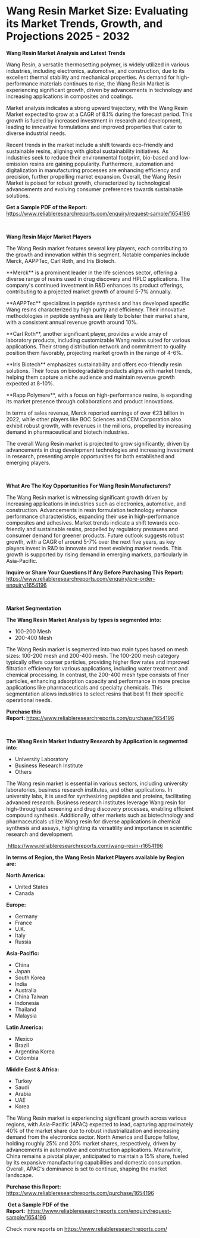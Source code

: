 <p><h1>Wang Resin Market Size: Evaluating its Market Trends, Growth, and Projections 2025 - 2032</h1></p><p><strong>Wang Resin Market Analysis and Latest Trends</strong></p>
<p><p>Wang Resin, a versatile thermosetting polymer, is widely utilized in various industries, including electronics, automotive, and construction, due to its excellent thermal stability and mechanical properties. As demand for high-performance materials continues to rise, the Wang Resin Market is experiencing significant growth, driven by advancements in technology and increasing applications in composites and coatings.</p><p>Market analysis indicates a strong upward trajectory, with the Wang Resin Market expected to grow at a CAGR of 8.1% during the forecast period. This growth is fueled by increased investment in research and development, leading to innovative formulations and improved properties that cater to diverse industrial needs.</p><p>Recent trends in the market include a shift towards eco-friendly and sustainable resins, aligning with global sustainability initiatives. As industries seek to reduce their environmental footprint, bio-based and low-emission resins are gaining popularity. Furthermore, automation and digitalization in manufacturing processes are enhancing efficiency and precision, further propelling market expansion. Overall, the Wang Resin Market is poised for robust growth, characterized by technological advancements and evolving consumer preferences towards sustainable solutions.</p></p>
<p><strong>Get a Sample PDF of the Report:&nbsp;</strong> <a href="https://www.reliableresearchreports.com/enquiry/request-sample/1654196?utm_campaign=3077&utm_medium=2&utm_source=Github&utm_content=ia&utm_term=31032025&utm_id=wang-resin">https://www.reliableresearchreports.com/enquiry/request-sample/1654196</a></p>
<p>&nbsp;</p>
<p><strong>Wang Resin Major Market Players</strong></p>
<p><p>The Wang Resin market features several key players, each contributing to the growth and innovation within this segment. Notable companies include Merck, AAPPTec, Carl Roth, and Iris Biotech. </p><p>**Merck** is a prominent leader in the life sciences sector, offering a diverse range of resins used in drug discovery and HPLC applications. The company's continued investment in R&D enhances its product offerings, contributing to a projected market growth of around 5-7% annually. </p><p>**AAPPTec** specializes in peptide synthesis and has developed specific Wang resins characterized by high purity and efficiency. Their innovative methodologies in peptide synthesis are likely to bolster their market share, with a consistent annual revenue growth around 10%.</p><p>**Carl Roth**, another significant player, provides a wide array of laboratory products, including customizable Wang resins suited for various applications. Their strong distribution network and commitment to quality position them favorably, projecting market growth in the range of 4-6%.</p><p>**Iris Biotech** emphasizes sustainability and offers eco-friendly resin solutions. Their focus on biodegradable products aligns with market trends, helping them capture a niche audience and maintain revenue growth expected at 8-10%.</p><p>**Rapp Polymere**, with a focus on high-performance resins, is expanding its market presence through collaborations and product innovations. </p><p>In terms of sales revenue, Merck reported earnings of over €23 billion in 2022, while other players like BOC Sciences and CEM Corporation also exhibit robust growth, with revenues in the millions, propelled by increasing demand in pharmaceutical and biotech industries.</p><p>The overall Wang Resin market is projected to grow significantly, driven by advancements in drug development technologies and increasing investment in research, presenting ample opportunities for both established and emerging players.</p></p>
<p>&nbsp;</p>
<p><strong>What Are The Key Opportunities For Wang Resin Manufacturers?</strong></p>
<p><p>The Wang Resin market is witnessing significant growth driven by increasing applications in industries such as electronics, automotive, and construction. Advancements in resin formulation technology enhance performance characteristics, expanding their use in high-performance composites and adhesives. Market trends indicate a shift towards eco-friendly and sustainable resins, propelled by regulatory pressures and consumer demand for greener products. Future outlook suggests robust growth, with a CAGR of around 5-7% over the next five years, as key players invest in R&D to innovate and meet evolving market needs. This growth is supported by rising demand in emerging markets, particularly in Asia-Pacific.</p></p>
<p><strong>Inquire or Share Your Questions If Any Before Purchasing This Report:</strong> <a href="https://www.reliableresearchreports.com/enquiry/pre-order-enquiry/1654196?utm_campaign=3077&utm_medium=2&utm_source=Github&utm_content=ia&utm_term=31032025&utm_id=wang-resin">https://www.reliableresearchreports.com/enquiry/pre-order-enquiry/1654196</a></p>
<p>&nbsp;</p>
<p><strong>Market Segmentation</strong></p>
<p><strong>The Wang Resin Market Analysis by types is segmented into:</strong></p>
<p><ul><li>100-200 Mesh</li><li>200-400 Mesh</li></ul></p>
<p><p>The Wang Resin market is segmented into two main types based on mesh sizes: 100-200 mesh and 200-400 mesh. The 100-200 mesh category typically offers coarser particles, providing higher flow rates and improved filtration efficiency for various applications, including water treatment and chemical processing. In contrast, the 200-400 mesh type consists of finer particles, enhancing adsorption capacity and performance in more precise applications like pharmaceuticals and specialty chemicals. This segmentation allows industries to select resins that best fit their specific operational needs.</p></p>
<p><strong>Purchase this Report:&nbsp;</strong><a href="https://www.reliableresearchreports.com/purchase/1654196?utm_campaign=3077&utm_medium=2&utm_source=Github&utm_content=ia&utm_term=31032025&utm_id=wang-resin">https://www.reliableresearchreports.com/purchase/1654196</a></p>
<p>&nbsp;</p>
<p><strong>The Wang Resin Market Industry Research by Application is segmented into:</strong></p>
<p><ul><li>University Laboratory</li><li>Business Research Institute</li><li>Others</li></ul></p>
<p><p>The Wang resin market is essential in various sectors, including university laboratories, business research institutes, and other applications. In university labs, it is used for synthesizing peptides and proteins, facilitating advanced research. Business research institutes leverage Wang resin for high-throughput screening and drug discovery processes, enabling efficient compound synthesis. Additionally, other markets such as biotechnology and pharmaceuticals utilize Wang resin for diverse applications in chemical synthesis and assays, highlighting its versatility and importance in scientific research and development.</p></p>
<p><a href="https://www.reliableresearchreports.com/wang-resin-r1654196?utm_campaign=3077&utm_medium=2&utm_source=Github&utm_content=ia&utm_term=31032025&utm_id=wang-resin">&nbsp;https://www.reliableresearchreports.com/wang-resin-r1654196</a></p>
<p><strong>In terms of Region, the Wang Resin Market Players available by Region are:</strong></p>
<p>
    <p> <strong> North America: </strong>
        <ul>
            <li>United States</li>
            <li>Canada</li>
        </ul>
        </p> 
    <p> <strong> Europe: </strong>
        <ul>
            <li>Germany</li>
            <li>France</li>
            <li>U.K.</li>
            <li>Italy</li>
            <li>Russia</li>
        </ul>
        </p> 
    <p> <strong> Asia-Pacific: </strong>
        <ul>
            <li>China</li>
            <li>Japan</li>
            <li>South Korea</li>
            <li>India</li>
            <li>Australia</li>
            <li>China Taiwan</li>
            <li>Indonesia</li>
            <li>Thailand</li>
            <li>Malaysia</li>
        </ul>
        </p> 
    <p> <strong> Latin America: </strong>
        <ul>
            <li>Mexico</li>
            <li>Brazil</li>
            <li>Argentina Korea</li>
            <li>Colombia</li>
        </ul>
        </p> 
    <p> <strong> Middle East & Africa: </strong>
        <ul>
            <li>Turkey</li>
            <li>Saudi</li>
            <li>Arabia</li>
            <li>UAE</li>
            <li>Korea</li>
        </ul>
    </p>
    </p>
<p><p>The Wang Resin market is experiencing significant growth across various regions, with Asia-Pacific (APAC) expected to lead, capturing approximately 40% of the market share due to robust industrialization and increasing demand from the electronics sector. North America and Europe follow, holding roughly 25% and 20% market shares, respectively, driven by advancements in automotive and construction applications. Meanwhile, China remains a pivotal player, anticipated to maintain a 15% share, fueled by its expansive manufacturing capabilities and domestic consumption. Overall, APAC's dominance is set to continue, shaping the market landscape.</p></p>
<p><strong>Purchase this Report: </strong><a href="https://www.reliableresearchreports.com/purchase/1654196?utm_campaign=3077&utm_medium=2&utm_source=Github&utm_content=ia&utm_term=31032025&utm_id=wang-resin">https://www.reliableresearchreports.com/purchase/1654196</a></p>
<p>&nbsp;<strong>Get a Sample PDF of the Report:&nbsp;&nbsp;</strong><a href="https://www.reliableresearchreports.com/enquiry/request-sample/1654196?utm_campaign=3077&utm_medium=2&utm_source=Github&utm_content=ia&utm_term=31032025&utm_id=wang-resin">https://www.reliableresearchreports.com/enquiry/request-sample/1654196</a></p>
<p><strong></strong></p>
<p>Check more reports on <a href="https://www.reliableresearchreports.com/?utm_campaign=3077&utm_medium=2&utm_source=Github&utm_content=ia&utm_term=31032025&utm_id=wang-resin">https://www.reliableresearchreports.com/</a></p>